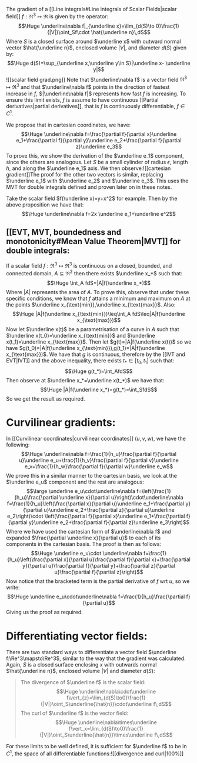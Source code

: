 
The gradient of a [[Line integrals#Line integrals of Scalar Fields|scalar field]] $f:\Re^3\mapsto\Re$ is given by the operator:$$\Huge \underline\nabla f|_{\underline x}=\lim_{d(S)\to 0}\frac{1}{|V|}\oint_Sf\cdot \hat{\underline n}\,dS$$Where $S$ is a closed surface around $\underline x$ with outward normal vector $\hat{\underline n}$, enclosed volume $|V|$, and diameter $d(S)$ given by:$$\Huge d(S)=\sup_{\underline x,\underline y\in S}|\underline x- \underline y|$$![[scalar field grad.png]]
Note that $\underline\nabla f$ is a vector field $\Re^3\mapsto\Re^3$ and that $\underline\nabla f$ points in the direction of fastest increase in $f$, $|\underline\nabla f|$ represents how fast $f$ is increasing. To ensure this limit exists, $f$ is assume to have continuous [[Partial derivatives|partial derivatives]], that is $f$ is continuously differentiable, $f\in C^1$.

We propose that in cartesian coordinates, we have:$$\Huge \underline\nabla f=\frac{\partial f}{\partial x}\underline e_1+\frac{\partial f}{\partial y}\underline e_2+\frac{\partial f}{\partial z}\underline e_3$$To prove this, we show the derivation of the $\underline e_1$ component, since the others are analogous. Let $S$ be a small cylinder of radius $\epsilon$, length $h$, and along the $\underline e_1$ axis. We then observe:![[cartesian gradient]]The proof for the other two vectors is similar, replacing $\underline e_1$ with $\underline e_2$ and $\underline e_3$. This uses the MVT for double integrals defined and proven later on in these notes. 

Take the scalar field $f(\underline x)=y+x^2$ for example. Then by the above proposition we have that:$$\Huge \underline\nabla f=2x \underline e_1+\underline e^2$$

## [[EVT, MVT, boundedness and monotonicity#Mean Value Theorem|MVT]] for double integrals:

If a scalar field $f:\Re^3\mapsto\Re^3$ is continuous on a closed, bounded, and connected domain, $A\subseteq\Re^2$ then there exists $\underline x_*$ such that:$$\Huge \int_A fdS=|A|f(\underline x_*)$$Where $|A|$ represents the area of $A$. To prove this, observe that under these specific conditions, we know that $f$ attains a minimum and maximum on $A$ at the points $\underline x_{\text{min}},\underline x_{\text{max}}$. Also:$$\Huge |A|f(\underline x_{\text{min}})\leq\int_A fdS\leq|A|f(\underline x_{\text{max}})$$Now let $\underline x(t)$ be a parametrisation of a curve in $A$ such that $\underline x(t_0)=\underline x_{\text{min}}$ and $\underline x(t_1)=\underline x_{\text{max}}$. Then let $g(t)=|A|f(\underline x(t))$ so we have $g(t_0)=|A|f(\underline x_{\text{min}}),g(t_1)=|A|f(\underline x_{\text{max}})$. We have that $g$ is continuous, therefore by the [[IVT and EVT|IVT]] and the above inequality, there exists $t_*\in[t_0,t_1]$ such that:$$\Huge g(t_*)=\int_AfdS$$Then observe at $\underline x_*=\underline x(t_*)$ we have that:$$\Huge |A|f(\underline x_*)=g(t_*)=\int_SfdS$$So we get the result as required.

# Curvilinear gradients:

In [[Curvilinear coordinates|curvilinear coordinates]] $(u,v,w)$, we have the following:$$\Huge \underline\nabla f=\frac{1}{h_u}\frac{\partial f}{\partial u}\underline e_u+\frac{1}{h_v}\frac{\partial f}{\partial v}\underline e_v+\frac{1}{h_w}\frac{\partial f}{\partial w}\underline e_w$$We prove this in a similar manner to the cartesian basis, we look at the $\underline e_u$ component and the rest are analogous:$$\large \underline e_u\cdot\underline\nabla f=\left(\frac{1}{h_u}\frac{\partial \underline x}{\partial u}\right)\cdot\underline\nabla f=\frac{1}{h_u}\left(\frac{\partial x}{\partial u}\underline e_1+\frac{\partial y}{\partial u}\underline e_2+\frac{\partial z}{\partial u}\underline e_2\right)\cdot \left(\frac{\partial f}{\partial x}\underline e_1+\frac{\partial f}{\partial y}\underline e_2+\frac{\partial f}{\partial z}\underline e_3\right)$$Where we have used the cartesian form of $\underline\nabla f$ and expanded $\frac{\partial \underline x}{\partial u}$ to each of its components in the cartesian basis. The proof is then as follows:$$\Huge \underline e_u\cdot \underline\nabla  f=\frac{1}{h_u}\left(\frac{\partial x}{\partial u}\frac{\partial f}{\partial x}+\frac{\partial y}{\partial u}\frac{\partial f}{\partial y}+\frac{\partial z}{\partial u}\frac{\partial f}{\partial z}\right)$$Now notice that the bracketed term is the partial derivative of $f$ wrt $u$, so we write:$$\Huge \underline e_u\cdot\underline\nabla f=\frac{1}{h_u}\frac{\partial f}{\partial u}$$Giving us the proof as required.

# Differentiating vector fields:

There are two standard ways to differentiate a vector field $\underline f:\Re^3\mapsto\Re^3$, similar to the way that the gradient was calculated. Again, $S$ is a closed surface enclosing $x$ with outwards normal $\hat{\underline n}$, enclosed volume $|V|$ and diameter $d(S)$:
> The divergence of $\underline f$ is the scalar field:$$\Huge \underline\nabla\cdot\underline f\vert_{z}=\lim_{d(S)\to0}\frac{1}{|V|}\oint_S\underline{\hat{n}}\cdot\underline f\,dS$$
> The curl of $\underline f$ is the vector field:$$\Huge \underline\nabla\times\underline f\vert_x=\lim_{d(S)\to0}\frac{1}{|V|}\oint_S\underline{\hat{n}}\times\underline f\,dS$$

For these limits to be well defined, it is sufficient for $\underline f$ to be in $C^1$, the space of all differentiable functions:![[divergence and curl|100%]]